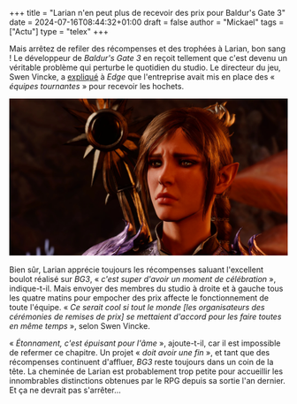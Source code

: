 +++
title = "Larian n'en peut plus de recevoir des prix pour Baldur's Gate 3"
date = 2024-07-16T08:44:32+01:00
draft = false
author = "Mickael"
tags = ["Actu"]
type = "telex"
+++

Mais arrêtez de refiler des récompenses et des trophées à Larian, bon sang ! Le développeur de *Baldur's Gate 3* en reçoit tellement que c'est devenu un véritable problème qui perturbe le quotidien du studio. Le directeur du jeu, Swen Vincke, a [expliqué](https://www.gamesradar.com/games/baldur-s-gate/baldurs-gate-3-won-so-many-awards-that-it-started-to-affect-development-forcing-larian-to-send-rotating-teams-of-devs-to-ceremonies/) à *Edge* que l'entreprise avait mis en place des « *équipes tournantes* » pour recevoir les hochets.

![Baldur's Gate 3](shadowheart-BG3.jpg "Encore une récompense ?!")

Bien sûr, Larian apprécie toujours les récompenses saluant l'excellent boulot réalisé sur *BG3*, « *c'est super d'avoir un moment de célébration* », indique-t-il. Mais envoyer des membres du studio à droite et à gauche tous les quatre matins pour empocher des prix affecte le fonctionnement de toute l'équipe. « *Ce serait cool si tout le monde [les organisateurs des cérémonies de remises de prix] se mettaient d'accord pour les faire toutes en même temps* », selon Swen Vincke.

« *Étonnament, c'est épuisant pour l'âme* », ajoute-t-il, car il est impossible de refermer ce chapitre. Un projet « *doit avoir une fin* », et tant que des récompenses continuent d'affluer, *BG3* reste toujours dans un coin de la tête. La cheminée de Larian est probablement trop petite pour accueillir les innombrables distinctions obtenues par le RPG depuis sa sortie l'an dernier. Et ça ne devrait pas s'arrêter…